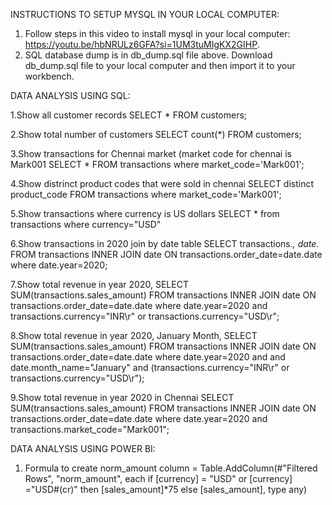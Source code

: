 INSTRUCTIONS TO SETUP MYSQL IN YOUR LOCAL COMPUTER:
   1. Follow steps in this video to install mysql in your local computer: https://youtu.be/hbNRULz6GFA?si=1UM3tuMIgKX2GIHP.
   2. SQL database dump is in db_dump.sql file above. Download db_dump.sql file to your local computer and then import it to your workbench.

DATA ANALYSIS USING SQL:

   1.Show all customer records
     SELECT * FROM customers;
   
   2.Show total number of customers
     SELECT count(*) FROM customers;

   3.Show transactions for Chennai market (market code for chennai is Mark001
     SELECT * FROM transactions where market_code='Mark001';
     
   4.Show distrinct product codes that were sold in chennai
     SELECT distinct product_code FROM transactions where market_code='Mark001';
     
   5.Show transactions where currency is US dollars
     SELECT * from transactions where currency="USD"
    
   6.Show transactions in 2020 join by date table
     SELECT transactions.*, date.* FROM transactions INNER JOIN date ON transactions.order_date=date.date where date.year=2020;
  
  7.Show total revenue in year 2020,
    SELECT SUM(transactions.sales_amount) FROM transactions INNER JOIN date ON transactions.order_date=date.date where date.year=2020 and 
    transactions.currency="INR\r" or transactions.currency="USD\r";
  
  8.Show total revenue in year 2020, January Month,
    SELECT SUM(transactions.sales_amount) FROM transactions INNER JOIN date ON transactions.order_date=date.date where date.year=2020 and and 
    date.month_name="January" and (transactions.currency="INR\r" or transactions.currency="USD\r");

   9.Show total revenue in year 2020 in Chennai
     SELECT SUM(transactions.sales_amount) FROM transactions INNER JOIN date ON transactions.order_date=date.date where date.year=2020 and 
     transactions.market_code="Mark001";


DATA ANALYSIS USING POWER BI:
  1. Formula to create norm_amount column
     = Table.AddColumn(#"Filtered Rows", "norm_amount", each if [currency] = "USD" or [currency] ="USD#(cr)" then [sales_amount]*75 else [sales_amount], type any)
    
